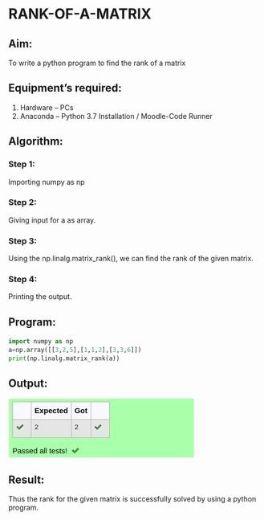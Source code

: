 # RANK-OF-A-MATRIX
## Aim:
To write a python program to find the rank of a matrix
## Equipment’s required:
1. 	Hardware – PCs
2. 	Anaconda – Python 3.7 Installation / Moodle-Code Runner
## Algorithm:
### Step 1: 
Importing numpy as np
### Step 2: 
Giving input for a as array.
### Step 3: 
Using the np.linalg.matrix_rank(), we can find the rank of the given matrix.
### Step 4: 
Printing the output.
## Program:
~~~py
import numpy as np
a=np.array([[3,2,5],[1,1,2],[3,3,6]])
print(np.linalg.matrix_rank(a))
~~~
## Output:
![rank of the matrix](/rank%20of%20matrix.png)
## Result:
Thus the rank for the given matrix is successfully solved by  using a python program.

